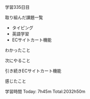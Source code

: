 学習335日目

取り組んだ課題一覧

- タイピング
- 英語学習
- ECサイトカート機能

わかったこと

次にやること

引き続きECサイトカート機能

感じたこと

学習時間 Today: 7h45m Total:2032h50m